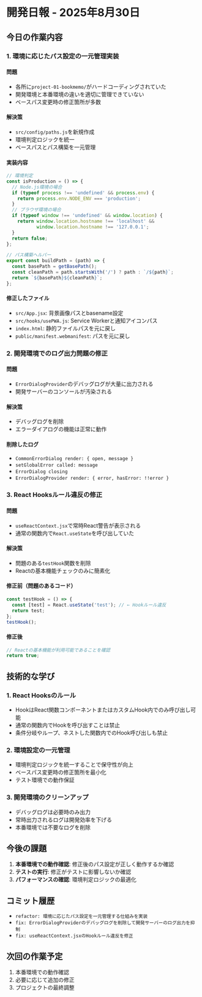 # 開発日報 - 2025年8月30日

## 今日の作業内容

### 1. 環境に応じたパス設定の一元管理実装

#### 問題
- 各所に`project-01-bookmemo/`がハードコーディングされていた
- 開発環境と本番環境の違いを適切に管理できていない
- ベースパス変更時の修正箇所が多数

#### 解決策
- `src/config/paths.js`を新規作成
- 環境判定ロジックを統一
- ベースパスとパス構築を一元管理

#### 実装内容
```javascript
// 環境判定
const isProduction = () => {
  // Node.js環境の場合
  if (typeof process !== 'undefined' && process.env) {
    return process.env.NODE_ENV === 'production';
  }
  // ブラウザ環境の場合
  if (typeof window !== 'undefined' && window.location) {
    return window.location.hostname !== 'localhost' && 
           window.location.hostname !== '127.0.0.1';
  }
  return false;
};

// パス構築ヘルパー
export const buildPath = (path) => {
  const basePath = getBasePath();
  const cleanPath = path.startsWith('/') ? path : `/${path}`;
  return `${basePath}${cleanPath}`;
};
```

#### 修正したファイル
- `src/App.jsx`: 背景画像パスとbasename設定
- `src/hooks/usePWA.js`: Service Workerと通知アイコンパス
- `index.html`: 静的ファイルパスを元に戻し
- `public/manifest.webmanifest`: パスを元に戻し

### 2. 開発環境でのログ出力問題の修正

#### 問題
- `ErrorDialogProvider`のデバッグログが大量に出力される
- 開発サーバーのコンソールが汚染される

#### 解決策
- デバッグログを削除
- エラーダイアログの機能は正常に動作

#### 削除したログ
- `CommonErrorDialog render: { open, message }`
- `setGlobalError called: message`
- `ErrorDialog closing`
- `ErrorDialogProvider render: { error, hasError: !!error }`

### 3. React Hooksルール違反の修正

#### 問題
- `useReactContext.jsx`で常時React警告が表示される
- 通常の関数内で`React.useState`を呼び出していた

#### 解決策
- 問題のある`testHook`関数を削除
- Reactの基本機能チェックのみに簡素化

#### 修正前（問題のあるコード）
```javascript
const testHook = () => {
  const [test] = React.useState('test'); // ← Hookルール違反
  return test;
};
testHook();
```

#### 修正後
```javascript
// Reactの基本機能が利用可能であることを確認
return true;
```

## 技術的な学び

### 1. React Hooksのルール
- HookはReact関数コンポーネントまたはカスタムHook内でのみ呼び出し可能
- 通常の関数内でHookを呼び出すことは禁止
- 条件分岐やループ、ネストした関数内でのHook呼び出しも禁止

### 2. 環境設定の一元管理
- 環境判定ロジックを統一することで保守性が向上
- ベースパス変更時の修正箇所を最小化
- テスト環境での動作保証

### 3. 開発環境のクリーンアップ
- デバッグログは必要時のみ出力
- 常時出力されるログは開発効率を下げる
- 本番環境では不要なログを削除

## 今後の課題

1. **本番環境での動作確認**: 修正後のパス設定が正しく動作するか確認
2. **テストの実行**: 修正がテストに影響しないか確認
3. **パフォーマンスの確認**: 環境判定ロジックの最適化

## コミット履歴

- `refactor: 環境に応じたパス設定を一元管理する仕組みを実装`
- `fix: ErrorDialogProviderのデバッグログを削除して開発サーバーのログ出力を抑制`
- `fix: useReactContext.jsxのHookルール違反を修正`

## 次回の作業予定

1. 本番環境での動作確認
2. 必要に応じて追加の修正
3. プロジェクトの最終調整
